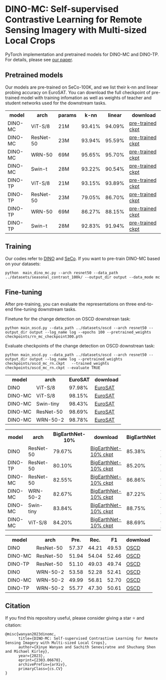 # DINO-MC: Self-supervised Contrastive Learning for Remote Sensing Imagery with Multi-sized Local Crops

PyTorch implementation and pretrained models for DINO-MC and DINO-TP. For details, please see <a href="https://arxiv.org/abs/2303.06670">our paper</a>.

## Pretrained models
Our models are pre-trained on SeCo-100K, and we list their k-nn and linear probing accuracy on EuroSAT.
You can download the full checkpoint of pre-trained model with training infomation as well as weights of teacher and student networks used for the downstream tasks.

<table>
  <tr>
    <th>model</th>
    <th>arch</th>
    <th>params</th>
    <th>k-nn</th>
    <th>linear</th>
    <th>download</th>
  </tr>
  <tr>
    <td>DINO-MC</td>
    <td>ViT-S/8</td>
    <td>21M</td>
    <td>93.41%</td>
    <td>94.09%</td>
    <td><a href="https://drive.google.com/file/d/18RqKqZYzigOjwbyNzLsys8bmwqxrNhyt/view?usp=share_link">pre-trained ckpt</a></td>
  </tr>
  <tr>
    <td>DINO-MC</td>
    <td>ResNet-50</td>
    <td>23M</td>
    <td>93.94%</td>
    <td>95.59%</td>
    <td><a href="https://drive.google.com/file/d/1Tku4QoQDc3BU1BOr8PzQWFPyVStUDsVE/view?usp=share_link">pre-trained ckpt</a></td>
  </tr>
  <tr>
    <td>DINO-MC</td>
    <td>WRN-50</td>
    <td>69M</td>
    <td>95.65%</td>
    <td>95.70%</td>
    <td><a href="https://drive.google.com/file/d/1WlNDoks3Uo_Al5pUHWrhQpljDrt4Ip__/view?usp=share_link">pre-trained ckpt</a></td>
  </tr>
  <tr>
    <td>DINO-MC</td>
    <td>Swin-t</td>
    <td>28M</td>
    <td>93.22%</td>
    <td>90.54%</td>
    <td><a href="https://drive.google.com/file/d/1rod3PxdZ2OGqNJxLp5CAtXm7vIsLO7us/view?usp=share_link">pre-trained ckpt</a></td>
  </tr>
  <tr>
    <td>DINO-TP</td>
    <td>ViT-S/8</td>
    <td>21M</td>
    <td>93.15%</td>
    <td>93.89%</td>
    <td><a href="https://drive.google.com/file/d/1BIRR56wCwTDlB4_eQTA0DpYYPHACHfxN/view?usp=share_link">pre-trained ckpt</a></td>
  </tr>
  <tr>
    <td>DINO-TP</td>
    <td>ResNet-50</td>
    <td>23M</td>
    <td>79.05%</td>
    <td>86.70%</td>
    <td><a href="https://drive.google.com/file/d/1mHR9uv5G7-9FpEzGBvdEOcJcWbnHOGEV/view?usp=share_link">pre-trained ckpt</a></td>
  </tr>
  <tr>
    <td>DINO-TP</td>
    <td>WRN-50</td>
    <td>69M</td>
    <td>86.27%</td>
    <td>88.15%</td>
    <td><a href="https://drive.google.com/file/d/1MoclNnRlSGOKhudm5lreDYSxYJqciQar/view?usp=share_link">pre-trained ckpt</a></td>
  </tr>
  <tr>
    <td>DINO-TP</td>
    <td>Swin-t</td>
    <td>28M</td>
    <td>92.83%</td>
    <td>91.94%</td>
    <td><a href="https://drive.google.com/file/d/1E00rYPB2wFvnq7exmQwVRe1koQ98BECL/view?usp=share_link">pre-trained ckpt</a></td>
  </tr>
</table>


## Training
Our codes refer to <a href="https://github.com/facebookresearch/dino">DINO</a> and <a href="https://github.com/ServiceNow/seasonal-contrast">SeCo</a>. 
If you want to pre-train DINO-MC based on your datasets: 
```
python  main_dino_mc.py --arch resnet50 --data_path ../datasets/seasonal_contrast_100k/ --output_dir output --data_mode mc
```

## Fine-tuning

After pre-training, you can evaluate the representations on three end-to-end fine-tuning downstream tasks.

Finetune for the change detection on OSCD downstrean task:
```
python main_oscd.py --data_path ../datasets/oscd --arch resnet50 --output_dir output --log_name log --epochs 100 --pretrained_weights checkpoints/rn_mc_checkpoint300.pth
```

Evaluate checkpoints of the change detection on OSCD downstrean task:
```
python main_oscd.py --data_path ../datasets/oscd --arch resnet50 --output_dir output --log_name log --pretrained_weights checkpoints/oscd_mc_rn.ckpt   --trained_weights checkpoints/oscd_mc_rn.ckpt --evaluate TRUE
```

<table>
  <tr>
    <th>model</th>
    <th>arch</th>
    <th>EuroSAT</th>
    <th>download</th>
  </tr>
  <tr>
    <td>DINO</td>
    <td>ViT-S/8</td>
    <td>97.98%</td>
    <td><a href="https://drive.google.com/file/d/1a9VhL88Zr2kf63gCAvvepjgNHw5Lr3I9/view?usp=share_link">EuroSAT</a></td>
  </tr>
  <tr>
    <td>DINO-MC</td>
    <td>ViT-S/8</td>
    <td>98.15%</td>
    <td><a href="https://drive.google.com/file/d/11RQ4UcWXSDm5FLfHOgeup_rB7oBe9ow4/view?usp=share_link">EuroSAT</a></td>
  </tr>
  <tr>
    <td>DINO-MC</td>
    <td>Swin-tiny</td>
    <td>98.43%</td>
    <td><a href="https://drive.google.com/file/d/1_Yb954b_BxbJ8pAKS9cS2eVytL-6V05D/view?usp=share_link">EuroSAT</a></td>
  </tr>
  <tr>
    <td>DINO-MC</td>
    <td>ResNet-50</td>
    <td>98.69%</td>
    <td><a href="https://drive.google.com/file/d/1Ab0sBv5ob7eOao9q1Nv1oMF3UVV50nq7/view?usp=share_link">EuroSAT</a></td>
  </tr>
  <tr>
    <td>DINO-MC</td>
    <td>WRN-50-2</td>
    <td>98.78%</td>
    <td><a href="https://drive.google.com/file/d/1DSLjLwaZoqeinBDaoqLwpHDYdtXId8R7/view?usp=share_link">EuroSAT</a></td>
  </tr>
</table>


<table>
  <tr>
    <th>model</th>
    <th>arch</th>
    <th>BigEarthNet-10%</th>
    <th>download</th>
    <th>BigEarthNet</th>
    <th>download</th>
  </tr>
  <tr>
    <td>DINO</td>
    <td>ResNet-50</td>
    <td>79.67%</td>
    <td><a href="">BigEarthNet-10% ckpt</a></td>
    <td>85.38%</td>
    <td><a href="">BigEarthNet ckpt</a></td>
  </tr>
  <tr>
    <td>DINO-TP</td>
    <td>ResNet-50</td>
    <td>80.10%</td>
    <td><a href="">BigEarthNet-10% ckpt</a></td>
    <td>85.20%</td>
    <td><a href="">BigEarthNet ckpt</a></td>
  </tr>
  <tr>
    <td>DINO-MC</td>
    <td>ResNet-50</td>
    <td>82.55%</td>
    <td><a href="">BigEarthNet-10% ckpt</a></td>
    <td>86.86%</td>
    <td><a href="">BigEarthNet ckpt</a></td>
  </tr>
  <tr>
    <td>DINO-MC</td>
    <td>WRN-50-2</td>
    <td>82.67%</td>
    <td><a href="">BigEarthNet-10% ckpt</a></td>
    <td>87.22%</td>
    <td><a href="">BigEarthNet ckpt</a></td>
  </tr>
  <tr>
    <td>DINO-MC</td>
    <td>Swin-tiny</td>
    <td>83.84%</td>
    <td><a href="">BigEarthNet-10% ckpt</a></td>
    <td>88.75%</td>
    <td><a href="">BigEarthNet ckpt</a></td>
  </tr>
  <tr>
    <td>DINO-MC</td>
    <td>ViT-S/8</td>
    <td>84.20%</td>
    <td><a href="">BigEarthNet-10% ckpt</a></td>
    <td>88.69%</td>
    <td><a href="">BigEarthNet ckpt</a></td>
  </tr>
</table>


<table>
  <tr>
    <th>model</th>
    <th>arch</th>
    <th>Pre.</th>
    <th>Rec.</th>
    <th>F1</th>
    <th>download</th>
  </tr>
  <tr>
    <td>DINO</td>
    <td>ResNet-50</td>
    <td>57.37</td>
    <td>44.21</td>
    <td>49.53</td>
    <td><a href="https://drive.google.com/file/d/1sWzT81-Hu3AVgXP-VtxljVlw4R3KXGUX/view?usp=share_link">OSCD</a></td>
  </tr>
  <tr>
    <td>DINO-MC</td>
    <td>ResNet-50</td>
    <td>51.94</td>
    <td>54.04</td>
    <td>52.46</td>
    <td><a href="https://drive.google.com/file/d/1CjSwiTC0PnV31bKW4J6_a-gOxAl7M9iL/view?usp=share_link">OSCD</a></td>
  </tr>
  <tr>
    <td>DINO-TP</td>
    <td>ResNet-50</td>
    <td>51.10</td>
    <td>49.03</td>
    <td>49.74</td>
    <td><a href="https://drive.google.com/file/d/10CX5_QhiUBDsVV6sfsXjDELCrvsk19Dd/view?usp=share_link">OSCD</a></td>
  </tr>
  <tr>
    <td>DINO</td>
    <td>WRN-50-2</td>
    <td>53.58</td>
    <td> 52.28 </td>
    <td>52.41</td>
    <td><a href="https://drive.google.com/file/d/1znIQdNornBp7iWuDure39pvD_h7Udkme/view?usp=share_link">OSCD</a></td>
  </tr>
  <tr>
    <td>DINO-MC</td>
    <td>WRN-50-2</td>
    <td>49.99</td>
    <td>56.81</td>
    <td>52.70</td>
    <td><a href="https://drive.google.com/file/d/12a5pndW-asrrVJnJrSWArnt2XCbM4zBE/view?usp=share_link">OSCD</a></td>
  </tr>
  <tr>
    <td>DINO-TP</td>
    <td>WRN-50-2</td>
    <td>55.77</td>
    <td>47.30</td>
    <td>50.61</td>
    <td><a href="https://drive.google.com/file/d/1HQaztXnQhcluBMLtHuCwM8BXmhJ8yTcz/view?usp=share_link">OSCD</a></td>
  </tr>
</table>

## Citation
If you find this repository useful, please consider giving a star :star: and citation:
```
@misc{wanyan2023dinomc,
      title={DINO-MC: Self-supervised Contrastive Learning for Remote Sensing Imagery with Multi-sized Local Crops}, 
      author={Xinye Wanyan and Sachith Seneviratne and Shuchang Shen and Michael Kirley},
      year={2023},
      eprint={2303.06670},
      archivePrefix={arXiv},
      primaryClass={cs.CV}
}
```